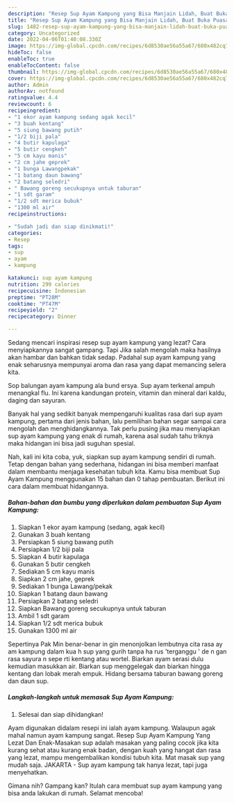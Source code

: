 ```yaml
---
description: "Resep Sup Ayam Kampung yang Bisa Manjain Lidah, Buat Buka Puasa Lezat"
title: "Resep Sup Ayam Kampung yang Bisa Manjain Lidah, Buat Buka Puasa Lezat"
slug: 1482-resep-sup-ayam-kampung-yang-bisa-manjain-lidah-buat-buka-puasa-lezat
category: Uncategorized
date: 2022-04-06T01:40:08.330Z
image: https://img-global.cpcdn.com/recipes/6d8530ae56a55a67/680x482cq70/sup-ayam-kampung-foto-resep-utama.jpg
hideToc: false
enableToc: true
enableTocContent: false
thumbnail: https://img-global.cpcdn.com/recipes/6d8530ae56a55a67/680x482cq70/sup-ayam-kampung-foto-resep-utama.jpg
cover: https://img-global.cpcdn.com/recipes/6d8530ae56a55a67/680x482cq70/sup-ayam-kampung-foto-resep-utama.jpg
author: Admin
authorAv: notfound
ratingvalue: 4.4
reviewcount: 6
recipeingredient:
- "1 ekor ayam kampung sedang agak kecil"
- "3 buah kentang"
- "5 siung bawang putih"
- "1/2 biji pala"
- "4 butir kapulaga"
- "5 butir cengkeh"
- "5 cm kayu manis"
- "2 cm jahe geprek"
- "1 bunga Lawangpekak"
- "1 batang daun bawang"
- "2 batang seledri"
- " Bawang goreng secukupnya untuk taburan"
- "1 sdt garam"
- "1/2 sdt merica bubuk"
- "1300 ml air"
recipeinstructions:

- "Sudah jadi dan siap dinikmati!"
categories:
- Resep
tags:
- sup
- ayam
- kampung

katakunci: sup ayam kampung 
nutrition: 299 calories
recipecuisine: Indonesian
preptime: "PT28M"
cooktime: "PT47M"
recipeyield: "2"
recipecategory: Dinner

---
```



Sedang mencari inspirasi resep sup ayam kampung yang lezat? Cara menyiapkannya sangat gampang. Tapi Jika salah mengolah maka hasilnya akan hambar dan bahkan tidak sedap. Padahal sup ayam kampung yang enak seharusnya mempunyai aroma dan rasa yang dapat memancing selera kita.


Sop balungan ayam kampung ala bund ersya. Sup ayam terkenal ampuh menangkal flu. Ini karena kandungan protein, vitamin dan mineral dari kaldu, daging dan sayuran.

Banyak hal yang sedikit banyak mempengaruhi kualitas rasa dari sup ayam kampung, pertama dari jenis bahan, lalu pemilihan bahan segar sampai cara mengolah dan menghidangkannya. Tak perlu pusing jika mau menyiapkan sup ayam kampung yang enak di rumah, karena asal sudah tahu triknya maka hidangan ini bisa jadi suguhan spesial.


Nah, kali ini kita coba, yuk, siapkan sup ayam kampung sendiri di rumah. Tetap dengan bahan yang sederhana, hidangan ini bisa memberi manfaat dalam membantu menjaga kesehatan tubuh kita. Kamu bisa membuat Sup Ayam Kampung menggunakan 15 bahan dan 0 tahap pembuatan. Berikut ini cara dalam membuat hidangannya.

<!--inarticleads1-->

##### Bahan-bahan dan bumbu yang diperlukan dalam pembuatan Sup Ayam Kampung:

1. Siapkan 1 ekor ayam kampung (sedang, agak kecil)
1. Gunakan 3 buah kentang
1. Persiapkan 5 siung bawang putih
1. Persiapkan 1/2 biji pala
1. Siapkan 4 butir kapulaga
1. Gunakan 5 butir cengkeh
1. Sediakan 5 cm kayu manis
1. Siapkan 2 cm jahe, geprek
1. Sediakan 1 bunga Lawang/pekak
1. Siapkan 1 batang daun bawang
1. Persiapkan 2 batang seledri
1. Siapkan  Bawang goreng secukupnya untuk taburan
1. Ambil 1 sdt garam
1. Siapkan 1/2 sdt merica bubuk
1. Gunakan 1300 ml air


Sepertinya Pak Min benar-benar in gin menonjolkan lembutnya cita rasa ay am kampung dalam kua h sup yang gurih tanpa ha rus &#39;terganggu &#39; de n gan rasa sayura n sepe rti kentang atau wortel. Biarkan ayam serasi dulu kemudian masukkan air. Biarkan sup menggelegak dan biarkan hingga kentang dan lobak merah empuk. Hidang bersama taburan bawang goreng dan daun sup. 

<!--inarticleads2-->

##### Langkah-langkah untuk memasak Sup Ayam Kampung:


1. Selesai dan siap dihidangkan!

Ayam digunakan didalam resepi ini ialah ayam kampung. Walaupun agak mahal namun ayam kampung sangat. Resep Sup Ayam Kampung Yang Lezat Dan Enak-Masakan sup adalah masakan yang paling cocok jika kita kurang sehat atau kurang enak badan, dengan kuah yang hangat dan rasa yang lezat, mampu mengembalikan kondisi tubuh kita. Mat masak sup yang mudah saja. JAKARTA - Sup ayam kampung tak hanya lezat, tapi juga menyehatkan. 

Gimana nih? Gampang kan? Itulah cara membuat sup ayam kampung yang bisa anda lakukan di rumah. Selamat mencoba!
